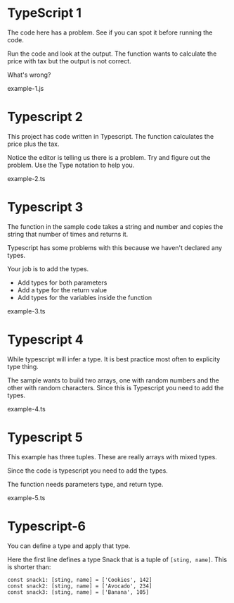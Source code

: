 # TypeScript 1

The code here has a problem. See if you can spot it before running the code. 

Run the code and look at the output. The function wants to calculate the price with tax but the output is not correct. 

What's wrong? 

example-1.js

# Typescript 2

This project has code written in Typescript. The function calculates the price plus the tax. 

Notice the editor is telling us there is a problem. Try and figure out the problem. Use the Type notation to help you. 

example-2.ts

# Typescript 3

The function in the sample code takes a string and number and copies the string that number of times and returns it. 

Typescript has some problems with this because we haven't declared any types. 

Your job is to add the types. 

- Add types for both parameters
- Add a type for the return value
- Add types for the variables inside the function

example-3.ts

# Typescript 4

While typescript will infer a type. It is best practice most often to explicity type thing. 

The sample wants to build two arrays, one with random numbers and the other with random characters. Since this is Typescript you need to add the types.

example-4.ts

# Typescript 5

This example has three tuples. These are really arrays with mixed types. 

Since the code is typescript you need to add the types. 

The function needs parameters type, and return type. 

example-5.ts

# Typescript-6

You can define a type and apply that type. 

Here the first line defines a type Snack that is a tuple of `[sting, name]`. This is shorter than: 

```
const snack1: [sting, name] = ['Cookies', 142]
const snack2: [sting, name] = ['Avocado', 234]
const snack3: [sting, name] = ['Banana', 105]
```






